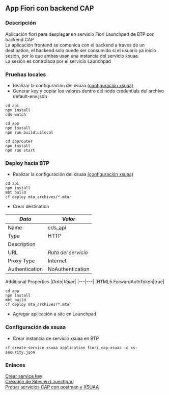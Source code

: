 ## App Fiori con backend CAP

### Descripción
Aplicación fiori para desplegar en servicio Fiori Launchpad de BTP con backend CAP  
La aplicación frontend se comunica con el backend a través de un destination, el backend solo puede ser consumido si el usuario ya inicio sesión, por lo que ambas usan una instancia del servicio xsuaa.  
La sesión es controlada por el servicio Launchpad

### Pruebas locales
- Realizar la configuración del xsuaa [(configuración xsuaa)](#configuración-de-xsuaa)
- Generar key y copiar los valores dentro del nodo credentials del archivo default-env.json
```
cd api
npm install
cds watch

cd app
npm install
npm run build:uilocal

cd approuter
npm install
npm run start
```

### Deploy hacia BTP
- Realizar la configuración del xsuaa [(configuración xsuaa)](#configuración-de-xsuaa)
```
cd api
npm install
mbt build
cf deploy mta_archives/*.mtar
```

- Crear destination

|*Dato*|*Valor*|
|---|---|
|Name|cds_api|
|Type|HTTP|
|Description||
|URL|_Ruta del servicio_|
|Proxy Type|Internet|
|Authentication|NoAuthentication|

Additional Properties
|*Dato*|*Valor*|
|---|---|
|HTML5.ForwardAuthToken|true|
```
cd app
npm install
mbt build
cf deploy mta_archives/*.mtar
```
- Agregar aplicación a site en Launchpad

### Configuración de xsuaa
- Crear instancia de servicio xsuaa en BTP
```
cf create-service xsuaa application fiori_cap-xsuaa -c xs-security.json
```

### Enlaces
[Crear service key](https://help.sap.com/docs/CREDENTIAL_STORE/601525c6e5604e4192451d5e7328fa3c/7502e1780e5b46f7982f8cc2a37a0080.html?locale=en-US)  
[Creación de Sites en Launchpad](https://developers.sap.com/group.launchpad-cf-create-site.html)  
[Probar servicios CAP con postman y XSUAA](https://blogs.sap.com/2020/03/02/using-postman-for-api-testing-with-xsuaa/)  